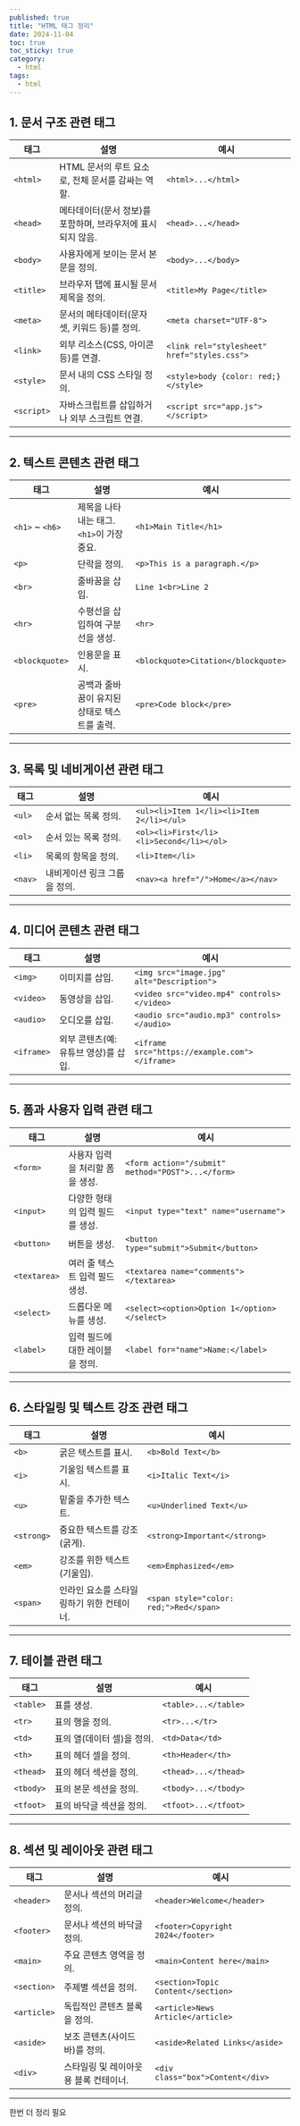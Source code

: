 ```yaml
---
published: true
title: "HTML 태그 정리"
date: 2024-11-04
toc: true
toc_sticky: true
category: 
  - html
tags:
  - html
---
```

## 1. 문서 구조 관련 태그

| **태그**           | **설명**                                    | **예시**                                   |
|-------------------|-----------------------------------------|---------------------------------------|
| `<html>`          | HTML 문서의 루트 요소로, 전체 문서를 감싸는 역할.         | `<html>...</html>`                  |
| `<head>`          | 메타데이터(문서 정보)를 포함하며, 브라우저에 표시되지 않음.  | `<head>...</head>`                  |
| `<body>`          | 사용자에게 보이는 문서 본문을 정의.                | `<body>...</body>`                  |
| `<title>`         | 브라우저 탭에 표시될 문서 제목을 정의.               | `<title>My Page</title>`            |
| `<meta>`          | 문서의 메타데이터(문자셋, 키워드 등)를 정의.          | `<meta charset="UTF-8">`            |
| `<link>`          | 외부 리소스(CSS, 아이콘 등)를 연결.               | `<link rel="stylesheet" href="styles.css">` |
| `<style>`         | 문서 내의 CSS 스타일 정의.                     | `<style>body {color: red;}</style>` |
| `<script>`        | 자바스크립트를 삽입하거나 외부 스크립트 연결.            | `<script src="app.js"></script>`    |

---

## 2. 텍스트 콘텐츠 관련 태그

| **태그**           | **설명**                                    | **예시**                                   |
|-------------------|-----------------------------------------|---------------------------------------|
| `<h1>` ~ `<h6>`  | 제목을 나타내는 태그. `<h1>`이 가장 중요.       | `<h1>Main Title</h1>`                |
| `<p>`             | 단락을 정의.                               | `<p>This is a paragraph.</p>`        |
| `<br>`            | 줄바꿈을 삽입.                              | `Line 1<br>Line 2`                   |
| `<hr>`            | 수평선을 삽입하여 구분선을 생성.                 | `<hr>`                                |
| `<blockquote>`    | 인용문을 표시.                              | `<blockquote>Citation</blockquote>`  |
| `<pre>`           | 공백과 줄바꿈이 유지된 상태로 텍스트를 출력.         | `<pre>Code block</pre>`              |

---

## 3. 목록 및 네비게이션 관련 태그

| **태그**           | **설명**                                    | **예시**                                   |
|-------------------|-----------------------------------------|---------------------------------------|
| `<ul>`            | 순서 없는 목록 정의.                         | `<ul><li>Item 1</li><li>Item 2</li></ul>` |
| `<ol>`            | 순서 있는 목록 정의.                         | `<ol><li>First</li><li>Second</li></ol>` |
| `<li>`            | 목록의 항목을 정의.                          | `<li>Item</li>`                      |
| `<nav>`           | 내비게이션 링크 그룹을 정의.                   | `<nav><a href="/">Home</a></nav>`    |

---

## 4. 미디어 콘텐츠 관련 태그

| **태그**           | **설명**                                    | **예시**                                   |
|-------------------|-----------------------------------------|---------------------------------------|
| `<img>`           | 이미지를 삽입.                              | `<img src="image.jpg" alt="Description">` |
| `<video>`         | 동영상을 삽입.                              | `<video src="video.mp4" controls></video>` |
| `<audio>`         | 오디오를 삽입.                              | `<audio src="audio.mp3" controls></audio>` |
| `<iframe>`        | 외부 콘텐츠(예: 유튜브 영상)를 삽입.              | `<iframe src="https://example.com"></iframe>` |

---

## 5. 폼과 사용자 입력 관련 태그

| **태그**           | **설명**                                    | **예시**                                   |
|-------------------|-----------------------------------------|---------------------------------------|
| `<form>`          | 사용자 입력을 처리할 폼을 생성.                   | `<form action="/submit" method="POST">...</form>` |
| `<input>`         | 다양한 형태의 입력 필드를 생성.                 | `<input type="text" name="username">` |
| `<button>`        | 버튼을 생성.                               | `<button type="submit">Submit</button>` |
| `<textarea>`      | 여러 줄 텍스트 입력 필드 생성.                  | `<textarea name="comments"></textarea>` |
| `<select>`        | 드롭다운 메뉴를 생성.                         | `<select><option>Option 1</option></select>` |
| `<label>`         | 입력 필드에 대한 레이블을 정의.                  | `<label for="name">Name:</label>`    |

---

## 6. 스타일링 및 텍스트 강조 관련 태그

| **태그**           | **설명**                                    | **예시**                                   |
|-------------------|-----------------------------------------|---------------------------------------|
| `<b>`             | 굵은 텍스트를 표시.                         | `<b>Bold Text</b>`                   |
| `<i>`             | 기울임 텍스트를 표시.                        | `<i>Italic Text</i>`                 |
| `<u>`             | 밑줄을 추가한 텍스트.                        | `<u>Underlined Text</u>`             |
| `<strong>`        | 중요한 텍스트를 강조(굵게).                   | `<strong>Important</strong>`         |
| `<em>`            | 강조를 위한 텍스트(기울임).                    | `<em>Emphasized</em>`                |
| `<span>`          | 인라인 요소를 스타일링하기 위한 컨테이너.         | `<span style="color: red;">Red</span>` |

---

## 7. 테이블 관련 태그

| **태그**           | **설명**                                    | **예시**                                   |
|-------------------|-----------------------------------------|---------------------------------------|
| `<table>`         | 표를 생성.                               | `<table>...</table>`                 |
| `<tr>`            | 표의 행을 정의.                           | `<tr>...</tr>`                       |
| `<td>`            | 표의 열(데이터 셀)을 정의.                   | `<td>Data</td>`                      |
| `<th>`            | 표의 헤더 셀을 정의.                        | `<th>Header</th>`                    |
| `<thead>`         | 표의 헤더 섹션을 정의.                      | `<thead>...</thead>`                 |
| `<tbody>`         | 표의 본문 섹션을 정의.                      | `<tbody>...</tbody>`                 |
| `<tfoot>`         | 표의 바닥글 섹션을 정의.                     | `<tfoot>...</tfoot>`                 |

---

## 8. 섹션 및 레이아웃 관련 태그

| **태그**           | **설명**                                    | **예시**                                   |
|-------------------|-----------------------------------------|---------------------------------------|
| `<header>`        | 문서나 섹션의 머리글 정의.                   | `<header>Welcome</header>`           |
| `<footer>`        | 문서나 섹션의 바닥글 정의.                   | `<footer>Copyright 2024</footer>`    |
| `<main>`          | 주요 콘텐츠 영역을 정의.                      | `<main>Content here</main>`          |
| `<section>`       | 주제별 섹션을 정의.                          | `<section>Topic Content</section>`   |
| `<article>`       | 독립적인 콘텐츠 블록을 정의.                   | `<article>News Article</article>`    |
| `<aside>`         | 보조 콘텐츠(사이드바)를 정의.                  | `<aside>Related Links</aside>`       |
| `<div>`           | 스타일링 및 레이아웃용 블록 컨테이너.            | `<div class="box">Content</div>`     |

---
한번 더 정리 필요